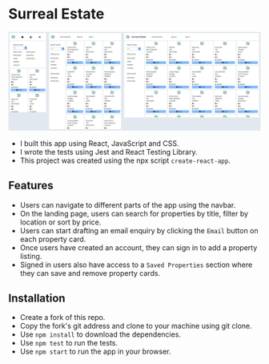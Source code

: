 # Surreal Estate

<img src="src/img/surreal-estate-screenshot.jpg" alt="surreal estate landing page screenshot" title="Surreal Estate" width="600px"><br>

- I built this app using React, JavaScript and CSS.  
- I wrote the tests using Jest and React Testing Library.
- This project was created using the npx script `create-react-app`.

## Features
- Users can navigate to different parts of the app using the navbar.
- On the landing page, users can search for properties by title, filter by location or sort by price.
- Users can start drafting an email enquiry by clicking the `Email` button on each property card.
- Once users have created an account, they can sign in to add a property listing.
- Signed in users also have access to a `Saved Properties` section where they can save and remove property cards.

## Installation
- Create a fork of this repo.
- Copy the fork's git address and clone to your machine using git clone.
- Use `npm install` to download the dependencies.
- Use `npm test` to run the tests.
- Use `npm start` to run the app in your browser.

